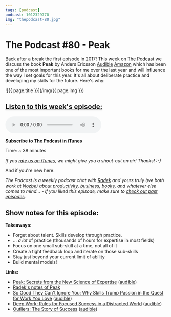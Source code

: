 ```yaml
---
tags: [podcast]
podcast: 1012329770
img: "thepodcast-80.jpg"
---
```


# The Podcast #80 - Peak

Back after a break the first episode in 2017! This week on [The Podcast][p] we discuss the book **Peak** by Anders Ericsson
  [Audible](https://www.audible.com/pd/B01F4D6XKI?tag=sliwinski-20)
  [Amazon](https://www.amazon.com/dp/0544456238?tag=sliwinski-20) which has been one of the most important books for me over the last year and will influence the way I set goals for this year. It's all about deliberate practice and developing my skills for the future. Here's why:

<!--More-->

![{{ page.title }}](/img/{{ page.img }})

## [Listen to this week's episode:][e]

<audio controls>
<source src="https://files.nozbe.com/podcast/080.mp3" type="audio/mpeg">
</audio>

**[Subscribe to The Podcast in iTunes][i]**

Time: ~ 38 minutes

*If you [rate us on iTunes][i], we might give you a shout-out on air! Thanks! :-)*

And if you're new here:

*The Podcast is a weekly podcast chat with [Radek][r] and yours truly (we both work at [Nozbe][n]) about [productivity](/productivity), [business](/business), [books](/books), and whatever else comes to mind… - if you liked this episode, make sure to [check out past episodes](/podcast).*

## Show notes for this episode:

**Takeaways:**

  * Forget about talent. Skills develop through practice.
  * … _a lot_ of practice (thousands of hours for expertise in most fields)
  * Focus on one small sub-skill at a time, not all of it
  * Create a tight feedback loop and iterate on those sub-skills
  * Stay just beyond your current limit of ability
  * Build mental models!

**Links:**

  * [Peak: Secrets from the New Science of Expertise](https://www.amazon.com/Peak-Secrets-New-Science-Expertise/dp/0544456238/) ([audible](http://www.audible.com/pd/Science-Technology/Peak-Audiobook/B01F4D6XKI/))
  * [Radek's notes of Peak](http://radex.io/books/peak/)
  * [So Good They Can't Ignore You: Why Skills Trump Passion in the Quest for Work You Love](https://www.amazon.com/Good-They-Cant-Ignore-You/dp/1455509124/) ([audible](http://www.audible.com/pd/Business/So-Good-They-Cant-Ignore-You-Audiobook/B01LZ5KC7W/))
  * [Deep Work: Rules for Focused Success in a Distracted World](https://www.amazon.com/Deep-Work-Focused-Success-Distracted/dp/1455586692/) ([audible](http://www.audible.com/pd/Business/Deep-Work-Audiobook/B01CYKTYNW/))
  * [Outliers: The Story of Success](https://www.amazon.com/Outliers-Story-Success-Malcolm-Gladwell/dp/0316017930/) ([audible](http://www.audible.com/pd/Nonfiction/Outliers-Audiobook/B002UZDRK8/))

[e]: http://thepodcast.fm/episodes/80

[p]: https://michael.gratis/thepodcastfm
[n]: https://nozbe.com/?a=mike
[r]: https://michael.gratis/radex
[i]: https://michael.gratis/thepodcast